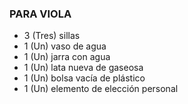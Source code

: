 ### PARA VIOLA

-	3 (Tres) sillas
-	1 (Un) vaso de agua
-	1 (Un) jarra con agua
-	1 (Un) lata nueva de gaseosa
-	1 (Un) bolsa vacía de plástico
-	1 (Un) elemento de elección personal
